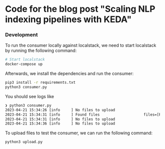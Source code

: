 # Code for the blog post "Scaling NLP indexing pipelines with KEDA"

### Development

To run the consumer locally against localstack, we need to start localstack by running the following command:

```bash
# Start localstack
docker-compose up 
```

Afterwards, we install the dependencies and run the consumer:

```bash
pip3 install -r requirements.txt
python3 consumer.py
```

You should see logs like 
    
```bash
❯ python3 consumer.py
2023-04-21 15:34:26 [info     ] No files to upload
2023-04-21 15:34:31 [info     ] Found files                    files=[PosixPath('/tmp/test.txt'), PosixPath('/tmp/test.txt'), PosixPath('/tmp/test.txt'), PosixPath('/tmp/test.txt')]
2023-04-21 15:34:31 [info     ] No files to upload
2023-04-21 15:34:36 [info     ] No files to upload
```


To upload files to test the consumer, we can run the following command:

```bash
python3 upload.py
```
